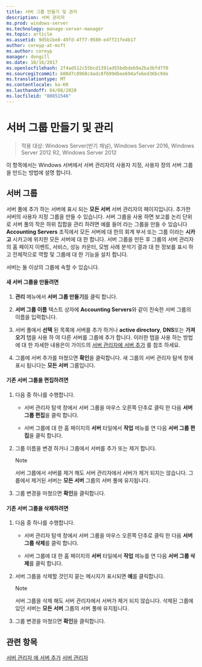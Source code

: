 ```yaml
---
title: 서버 그룹 만들기 및 관리
description: 서버 관리자
ms.prod: windows-server
ms.technology: manage-server-manager
ms.topic: article
ms.assetid: 9d5b1be8-49fd-4ff7-9580-e4ff21fe4b17
author: coreyp-at-msft
ms.author: coreyp
manager: dongill
ms.date: 10/16/2017
ms.openlocfilehash: 2f4ad512c55bcd1391ad55bdbdeb9a2ba3bfd7f0
ms.sourcegitcommit: b00d7c8968c4adc8f699dbee694afe6ed36bc9de
ms.translationtype: MT
ms.contentlocale: ko-KR
ms.lasthandoff: 04/08/2020
ms.locfileid: "80851546"
---
```

# <a name="create-and-manage-server-groups"></a>서버 그룹 만들기 및 관리

>적용 대상: Windows Server(반기 채널), Windows Server 2016, Windows Server 2012 R2, Windows Server 2012

이 항목에서는 Windows 서버에서 서버 관리자의 사용자 지정, 사용자 정의 서버 그룹을 만드는 방법에 설명 합니다.

## <a name="server-groups"></a><a name=BKMK_groups></a>서버 그룹
서버 풀에 추가 하는 서버에 표시 되는 **모든 서버** 서버 관리자의 페이지입니다. 추가한 서버의 사용자 지정 그룹을 만들 수 있습니다. 서버 그룹을 사용 하면 보고를 논리 단위로 서버 풀의 작은 하위 집합을 관리 하려면 예를 들어 라는 그룹을 만들 수 있습니다 **Accounting Servers** 조직에서 모든 서버에 대 한의 회계 부서 또는 그룹 이라는 **시카고** 시카고에 위치한 모든 서버에 대 한 합니다. 서버 그룹을 만든 후 그룹의 서버 관리자의 홈 페이지 이벤트, 서비스, 성능 카운터, 모범 사례 분석기 결과 대 한 정보를 표시 하 고 전체적으로 역할 및 그룹에 대 한 기능을 설치 합니다.

서버는 둘 이상의 그룹에 속할 수 있습니다.

#### <a name="to-create-a-new-server-group"></a>새 서버 그룹을 만들려면

1.  **관리** 메뉴에서 **서버 그룹 만들기**를 클릭 합니다.

2.  **서버 그룹 이름** 텍스트 상자에 **Accounting Servers**와 같이 친숙한 서버 그룹의 이름을 입력합니다.

3.  서버 풀에서 **선택** 된 목록에 서버를 추가 하거나 **active directory**, **DNS**또는 **가져오기** 탭을 사용 하 여 다른 서버를 그룹에 추가 합니다. 이러한 탭을 사용 하는 방법에 대 한 자세한 내용은이 가이드의 [서버 관리자에 서버 추가](add-servers-to-server-manager.md) 를 참조 하세요.

4.  그룹에 서버 추가를 마쳤으면 **확인**을 클릭합니다. 새 그룹의 서버 관리자 탐색 창에 표시 됩니다는 **모든 서버** 그룹입니다.

#### <a name="to-edit-an-existing-server-group"></a>기존 서버 그룹을 편집하려면

1.  다음 중 하나를 수행합니다.

    -   서버 관리자 탐색 창에서 서버 그룹을 마우스 오른쪽 단추로 클릭 한 다음 **서버 그룹 편집**을 클릭 합니다.

    -   서버 그룹에 대 한 홈 페이지의 **서버** 타일에서 **작업** 메뉴를 연 다음 **서버 그룹 편집**을 클릭 합니다.

2.  그룹 이름을 변경 하거나 그룹에서 서버를 추가 또는 제거 합니다.

    > [!NOTE]
    > 서버 그룹에서 서버를 제거 해도 서버 관리자에서 서버가 제거 되지는 않습니다. 그룹에서 제거된 서버는 **모든 서버** 그룹의 서버 풀에 유지됩니다.

3.  그룹 변경을 마쳤으면 **확인**을 클릭합니다.

#### <a name="to-delete-an-existing-server-group"></a>기존 서버 그룹을 삭제하려면

1.  다음 중 하나를 수행합니다.

    -   서버 관리자 탐색 창에서 서버 그룹을 마우스 오른쪽 단추로 클릭 한 다음 **서버 그룹 삭제**를 클릭 합니다.

    -   서버 그룹에 대 한 홈 페이지의 **서버** 타일에서 **작업** 메뉴를 연 다음 **서버 그룹 삭제**를 클릭 합니다.

2.  서버 그룹을 삭제할 것인지 묻는 메시지가 표시되면 **예**를 클릭합니다.

    > [!NOTE]
    > 서버 그룹을 삭제 해도 서버 관리자에서 서버가 제거 되지 않습니다. 삭제된 그룹에 있던 서버는 **모든 서버** 그룹의 서버 풀에 유지됩니다.

3.  그룹 변경을 마쳤으면 **확인**을 클릭합니다.

## <a name="see-also"></a>관련 항목
[서버 관리자
에 서버 추가](add-servers-to-server-manager.md) [서버 관리자](server-manager.md)



